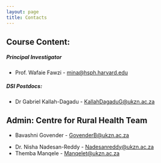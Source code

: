```yaml
---
layout: page
title: Contacts 
--- 
```


## Course Content:

##### Principal Investigator
* Prof. Wafaie Fawzi - [mina@hsph.harvard.edu](mina@hsph.harvard.edu)

##### DSI Postdocs:
* Dr Gabriel Kallah-Dagadu - [KallahDagaduG@ukzn.ac.za](KallahDagaduG@ukzn.ac.za)

## Admin: Centre for Rural Health Team
* Bavashni Govender - [GovenderB@ukzn.ac.za](GovenderB@ukzn.ac.za)
<!--* Princess Nonhlanhla Maphumulo - [Maphumulop1@ukzn.ac.za](Maphumulop1@ukzn.ac.za)
* Sharmila Rugbeer - [Rugbeer@ukzn.ac.za](Rugbeer@ukzn.ac.za)-->
* Dr. Nisha Nadesan-Reddy - [Nadesanreddy@ukzn.ac.za](Nadesanreddy@ukzn.ac.za)
* Themba Manqele - [Manqelet@ukzn.ac.za](Manqelet@ukzn.ac.za)
